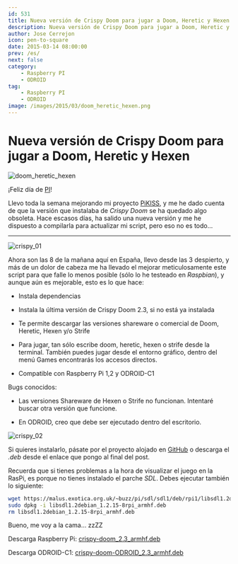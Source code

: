 ```yaml
---
id: 531
title: Nueva versión de Crispy Doom para jugar a Doom, Heretic y Hexen
description: Nueva versión de Crispy Doom para jugar a Doom, Heretic y Hexen
author: Jose Cerrejon
icon: pen-to-square
date: 2015-03-14 08:00:00
prev: /es/
next: false
category:
    - Raspberry PI
    - ODROID
tag:
    - Raspberry PI
    - ODROID
image: /images/2015/03/doom_heretic_hexen.png
---
```


# Nueva versión de Crispy Doom para jugar a Doom, Heretic y Hexen

![doom_heretic_hexen](/images/2015/03/doom_heretic_hexen.png)

¡Feliz día de [PI](https://es.wikipedia.org/wiki/D%C3%ADa_de_π)!

Llevo toda la semana mejorando mi proyecto [PiKISS](https://github.com/jmcerrejon/PiKISS), y me he dado cuenta de que la versión que instalaba de _Crispy Doom_ se ha quedado algo obsoleta. Hace escasos días, ha salido una nueva versión y me he dispuesto a compilarla para actualizar mi script, pero eso no es todo...

---

![crispy_01](/images/2015/03/crispy_script_01.png)

Ahora son las 8 de la mañana aquí en España, llevo desde las 3 despierto, y más de un dolor de cabeza me ha llevado el mejorar meticulosamente este script para que falle lo menos posible (sólo lo he testeado en _Raspbian_), y aunque aún es mejorable, esto es lo que hace:

-   Instala dependencias

-   Instala la última versión de Crispy Doom 2.3, si no está ya instalada

-   Te permite descargar las versiones shareware o comercial de Doom, Heretic, Hexen y/o Strife

-   Para jugar, tan sólo escribe doom, heretic, hexen o strife desde la terminal. También puedes jugar desde el entorno gráfico, dentro del menú Games encontrarás los accesos directos.

-   Compatible con Raspberry Pi 1,2 y ODROID-C1

Bugs conocidos:

-   Las versiones Shareware de Hexen o Strife no funcionan. Intentaré buscar otra versión que funcione.

-   En ODROID, creo que debe ser ejecutado dentro del escritorio.

![crispy_02](/images/2015/03/crispy_script_02.png)

Si quieres instalarlo, pásate por el proyecto alojado en [GitHub](https://github.com/jmcerrejon/PiKISS) o descarga el _.deb_ desde el enlace que pongo al final del post.

Recuerda que si tienes problemas a la hora de visualizar el juego en la RasPi, es porque no tienes instalado el parche _SDL_. Debes ejecutar también lo siguiente:

```bash
wget https://malus.exotica.org.uk/~buzz/pi/sdl/sdl1/deb/rpi1/libsdl1.2debian_1.2.15-8rpi_armhf.deb
sudo dpkg -i libsdl1.2debian_1.2.15-8rpi_armhf.deb
rm libsdl1.2debian_1.2.15-8rpi_armhf.deb
```

Bueno, me voy a la cama... zzZZ

Descarga Raspberry Pi: [crispy-doom_2.3_armhf.deb](/res/crispy-doom_2.3_armhf.deb)

Descarga ODROID-C1: [crispy-doom-ODROID_2.3_armhf.deb](/res/crispy-doom-ODROID_2.3_armhf.deb)
